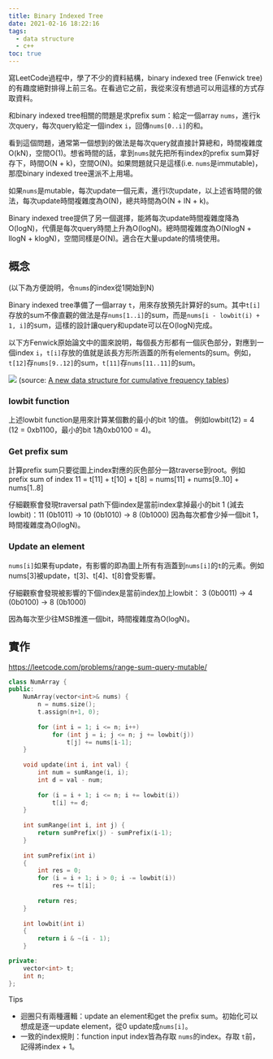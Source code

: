 ```yaml
---
title: Binary Indexed Tree
date: 2021-02-16 18:22:16
tags:
  - data structure
  - c++
toc: true
---
```


寫LeetCode過程中，學了不少的資料結構，binary indexed tree (Fenwick tree)的有趣度絕對排得上前三名。在看過它之前，我從來沒有想過可以用這樣的方式存取資料。

和binary indexed tree相關的問題是求prefix sum：給定一個array `nums`，進行k次query，每次query給定一個index `i`，回傳`nums[0..i]`的和。

看到這個問題，通常第一個想到的做法是每次query就直接計算總和，時間複雜度O(kN)，空間O(1)。想省時間的話，拿到`nums`就先把所有index的prefix sum算好存下，時間O(N + k)，空間O(N)。如果問題就只是這樣(i.e. `nums`是immutable)，那麼binary indexed tree還派不上用場。

如果`nums`是mutable，每次update一個元素，進行l次update，以上述省時間的做法，每次update時間複雜度為O(N)，總共時間為O(N + lN + k)。

Binary indexed tree提供了另一個選擇，能將每次update時間複雜度降為O(logN)，代價是每次query時間上升為O(logN)。總時間複雜度為O(NlogN + llogN + klogN)，空間同樣是O(N)。適合在大量update的情境使用。

## 概念
(以下為方便說明，令`nums`的index從1開始到N)

Binary indexed tree準備了一個array `t`，用來存放預先計算好的sum。其中`t[i]`存放的sum不像直觀的做法是存`nums[1..i]`的sum，而是`nums[i - lowbit(i) + 1, i]`的sum，這樣的設計讓query和update可以在O(logN)完成。

以下方Fenwick原始論文中的圖來說明，每個長方形都有一個灰色部分，對應到一個index `i`，`t[i]`存放的值就是該長方形所涵蓋的所有elements的sum。例如，`t[12]`存`nums[9..12]`的sum，`t[11]`存`nums[11..11]`的sum。

![](https://i.imgur.com/zBx2aWc.png)
(source: [A new data structure for cumulative frequency tables](http://citeseerx.ist.psu.edu/viewdoc/download?doi=10.1.1.14.8917&rep=rep1&type=pdf))

### lowbit function
上述lowbit function是用來計算某個數的最小的bit 1的值。
例如lowbit(12) = 4 (12 = 0xb1100，最小的bit 1為0xb0100 = 4)。

### Get prefix sum
計算prefix sum只要從圖上index對應的灰色部分一路traverse到root。例如prefix sum of index 11
= t[11] + t[10] + t[8]
= nums[11] + nums[9..10] + nums[1..8]

仔細觀察會發現traversal path下個index是當前index拿掉最小的bit 1 (減去lowbit)：11 (0b1011) -> 10 (0b1010) -> 8 (0b1000)
因為每次都會少掉一個bit 1，時間複雜度為O(logN)。

### Update an element
`nums[i]`如果有update，有影響的即為圖上所有有涵蓋到`nums[i]`的`t`的元素。例如
nums[3]被update，t[3]、t[4]、t[8]會受影響。

仔細觀察會發現被影響的下個index是當前index加上lowbit：
3 (0b0011) -> 4 (0b0100) -> 8 (0b1000)

因為每次至少往MSB推進一個bit，時間複雜度為O(logN)。

## 實作
https://leetcode.com/problems/range-sum-query-mutable/
```cpp
class NumArray {
public:
    NumArray(vector<int>& nums) {
        n = nums.size();
        t.assign(n+1, 0);
        
        for (int i = 1; i <= n; i++)                    
            for (int j = i; j <= n; j += lowbit(j))
                t[j] += nums[i-1];        
    }
    
    void update(int i, int val) {        
        int num = sumRange(i, i);
        int d = val - num;
        
        for (i = i + 1; i <= n; i += lowbit(i))
            t[i] += d;                
    }
    
    int sumRange(int i, int j) {
        return sumPrefix(j) - sumPrefix(i-1);
    }
    
    int sumPrefix(int i)
    {        
        int res = 0;
        for (i = i + 1; i > 0; i -= lowbit(i))        
            res += t[i];            
        
        return res;
    }
    
    int lowbit(int i)
    {
        return i & ~(i - 1);
    }

private:
    vector<int> t;
    int n;
};
```

Tips
* 迴圈只有兩種邏輯：update an element和get the prefix sum。初始化可以想成是逐一update element，從0 update成`nums[i]`。
* 一致的index規則：function input index皆為存取 `nums`的index。存取 `t`前，記得將index + 1。
